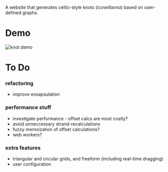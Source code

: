 A website that generates celtic-style knots (*icovellavna*) based on user-defined graphs.

# Demo

![knot demo](https://media.giphy.com/media/d2RPhHfiQ0LgfyQ3sz/giphy.gif)

# To Do

### refactoring

- improve ensapsulation

### performance stuff

- investigate performance - offset calcs are most costly?
- avoid unneccessary strand-recalculations
- fuzzy memoization of offset calculations?
- web workers?

### extra features

- triangular and circular grids, and freeform (including real-time dragging)
- user configuration
